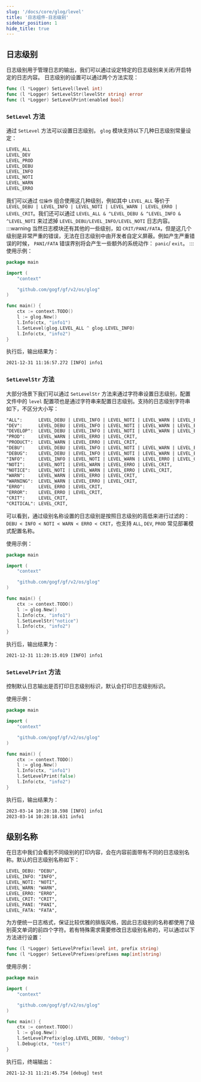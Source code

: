 ```yaml
---
slug: '/docs/core/glog/level'
title: '日志组件-日志级别'
sidebar_position: 1
hide_title: true
---
```


## 日志级别

日志级别用于管理日志的输出，我们可以通过设定特定的日志级别来关闭/开启特定的日志内容。 日志级别的设置可以通过两个方法实现：

```go
func (l *Logger) SetLevel(level int)
func (l *Logger) SetLevelStr(levelStr string) error
func (l *Logger) SetLevelPrint(enabled bool)
```

### `SetLevel` 方法

通过 `SetLevel` 方法可以设置日志级别， `glog` 模块支持以下几种日志级别常量设定：

```html
LEVEL_ALL
LEVEL_DEV
LEVEL_PROD
LEVEL_DEBU
LEVEL_INFO
LEVEL_NOTI
LEVEL_WARN
LEVEL_ERRO
```

我们可以通过 `位操作` 组合使用这几种级别，例如其中 `LEVEL_ALL` 等价于 `LEVEL_DEBU | LEVEL_INFO | LEVEL_NOTI | LEVEL_WARN | LEVEL_ERRO | LEVEL_CRIT`。我们还可以通过 `LEVEL_ALL & ^LEVEL_DEBU & ^LEVEL_INFO & ^LEVEL_NOTI` 来过滤掉 `LEVEL_DEBU/LEVEL_INFO/LEVEL_NOTI` 日志内容。
:::warning
当然日志模块还有其他的一些级别，如 `CRIT/PANI/FATA`，但是这几个级别是非常严重的错误，无法在日志级别中由开发者自定义屏蔽。例如产生严重错误的时候， `PANI/FATA` 错误界别将会产生一些额外的系统动作： `panic`/ `exit`。
:::
使用示例：

```go
package main

import (
    "context"

    "github.com/gogf/gf/v2/os/glog"
)

func main() {
    ctx := context.TODO()
    l := glog.New()
    l.Info(ctx, "info1")
    l.SetLevel(glog.LEVEL_ALL ^ glog.LEVEL_INFO)
    l.Info(ctx, "info2")
}

```

执行后，输出结果为：

```html
2021-12-31 11:16:57.272 [INFO] info1
```

### `SetLevelStr` 方法

大部分场景下我们可以通过 `SetLevelStr` 方法来通过字符串设置日志级别，配置文件中的 `level` 配置项也是通过字符串来配置日志级别。支持的日志级别字符串如下，不区分大小写：

```html
"ALL":      LEVEL_DEBU | LEVEL_INFO | LEVEL_NOTI | LEVEL_WARN | LEVEL_ERRO | LEVEL_CRIT,
"DEV":      LEVEL_DEBU | LEVEL_INFO | LEVEL_NOTI | LEVEL_WARN | LEVEL_ERRO | LEVEL_CRIT,
"DEVELOP":  LEVEL_DEBU | LEVEL_INFO | LEVEL_NOTI | LEVEL_WARN | LEVEL_ERRO | LEVEL_CRIT,
"PROD":     LEVEL_WARN | LEVEL_ERRO | LEVEL_CRIT,
"PRODUCT":  LEVEL_WARN | LEVEL_ERRO | LEVEL_CRIT,
"DEBU":     LEVEL_DEBU | LEVEL_INFO | LEVEL_NOTI | LEVEL_WARN | LEVEL_ERRO | LEVEL_CRIT,
"DEBUG":    LEVEL_DEBU | LEVEL_INFO | LEVEL_NOTI | LEVEL_WARN | LEVEL_ERRO | LEVEL_CRIT,
"INFO":     LEVEL_INFO | LEVEL_NOTI | LEVEL_WARN | LEVEL_ERRO | LEVEL_CRIT,
"NOTI":     LEVEL_NOTI | LEVEL_WARN | LEVEL_ERRO | LEVEL_CRIT,
"NOTICE":   LEVEL_NOTI | LEVEL_WARN | LEVEL_ERRO | LEVEL_CRIT,
"WARN":     LEVEL_WARN | LEVEL_ERRO | LEVEL_CRIT,
"WARNING":  LEVEL_WARN | LEVEL_ERRO | LEVEL_CRIT,
"ERRO":     LEVEL_ERRO | LEVEL_CRIT,
"ERROR":    LEVEL_ERRO | LEVEL_CRIT,
"CRIT":     LEVEL_CRIT,
"CRITICAL": LEVEL_CRIT,
```

可以看到，通过级别名称设置的日志级别是按照日志级别的高低来进行过滤的： `DEBU < INFO < NOTI < WARN < ERRO < CRIT`，也支持 `ALL`, `DEV`, `PROD` 常见部署模式配置名称。

使用示例：

```go
package main

import (
    "context"

    "github.com/gogf/gf/v2/os/glog"
)

func main() {
    ctx := context.TODO()
    l := glog.New()
    l.Info(ctx, "info1")
    l.SetLevelStr("notice")
    l.Info(ctx, "info2")
}

```

执行后，输出结果为：

```html
2021-12-31 11:20:15.019 [INFO] info1
```

### `SetLevelPrint` 方法

控制默认日志输出是否打印日志级别标识，默认会打印日志级别标识。

使用示例：

```go
package main

import (
    "context"

    "github.com/gogf/gf/v2/os/glog"
)

func main() {
    ctx := context.TODO()
    l := glog.New()
    l.Info(ctx, "info1")
    l.SetLevelPrint(false)
    l.Info(ctx, "info2")
}

```

执行后，输出结果为：

```html
2023-03-14 10:28:18.598 [INFO] info1
2023-03-14 10:28:18.631 info1
```

## 级别名称

在日志中我们会看到不同级别的打印内容，会在内容前面带有不同的日志级别名称。默认的日志级别名称如下：

```html
LEVEL_DEBU: "DEBU",
LEVEL_INFO: "INFO",
LEVEL_NOTI: "NOTI",
LEVEL_WARN: "WARN",
LEVEL_ERRO: "ERRO",
LEVEL_CRIT: "CRIT",
LEVEL_PANI: "PANI",
LEVEL_FATA: "FATA",
```

为方便统一日志格式，保证比较优雅的排版风格，因此日志级别的名称都使用了级别英文单词的前四个字符。若有特殊需求需要修改日志级别名称的，可以通过以下方法进行设置：

```go
func (l *Logger) SetLevelPrefix(level int, prefix string)
func (l *Logger) SetLevelPrefixes(prefixes map[int]string)
```

使用示例：

```go
package main

import (
    "context"

    "github.com/gogf/gf/v2/os/glog"
)

func main() {
    ctx := context.TODO()
    l := glog.New()
    l.SetLevelPrefix(glog.LEVEL_DEBU, "debug")
    l.Debug(ctx, "test")
}

```

执行后，终端输出：

```html
2021-12-31 11:21:45.754 [debug] test
```